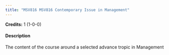 ```yaml
---
title: "MSV816 MSV816 Contemporary Issue in Management"
---
```

**Credits:** 1 (1-0-0)

#### Description
The content of the course around a selected advance tropic in Management